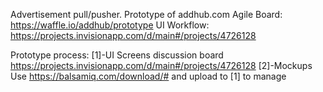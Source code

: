 Advertisement pull/pusher.  Prototype of addhub.com
Agile Board: https://waffle.io/addhub/prototype
UI Workflow: https://projects.invisionapp.com/d/main#/projects/4726128




Prototype process:
[1]-UI Screens discussion board
https://projects.invisionapp.com/d/main#/projects/4726128
[2]-Mockups
Use https://balsamiq.com/download/# and upload to [1] to manage
